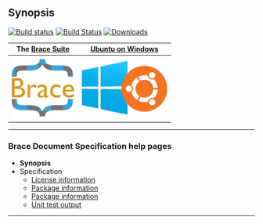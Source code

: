 ## Synopsis

[![Build status](https://ci.appveyor.com/api/projects/status/bdfpmn5gt2ffj626/branch/master?svg=true)](https://ci.appveyor.com/project/restarian/brace-document/branch/master) [![Build Status](https://travis-ci.org/restarian/brace_document.svg?branch=master)](https://travis-ci.org/restarian/brace_document) [![Downloads](https://img.shields.io/npm/dm/brace_document.svg?svg=true)](https://npmjs.org/package/brace_document)

| **The [Brace Suite]** | **[Ubuntu on Windows]**   |
|:---------------------:|:-------------------------:|
| ![Brace logo]         | ![Ubuntu on Windows logo] |         |

[Brace Suite]: https://github.com/restarian/restarian/tree/master/brace/
[Ubuntu on Windows]: https://www.microsoft.com/en-us/store/p/ubuntu/9nblggh4msv6?activetab=pivot%3aoverviewtab

[Ubuntu on Windows logo]: https://raw.githubusercontent.com/restarian/restarian/master/doc/image/ubuntu_windows_logo.png
[Brace logo]: https://raw.githubusercontent.com/restarian/restarian/master/brace/doc/image/brace_logo_small.png

---
### Brace Document Specification help pages
* **Synopsis**
* Specification
  * [License information](https://github.com/restarian/batten_document_specification/blob/master/docs/specification/license_information.md)
  * [Package information](https://github.com/restarian/batten_document_specification/blob/master/docs/specification/package_information.md)
  * [Package information](https://github.com/restarian/batten_document_specification/blob/master/docs/specification/package_information.md)
  * [Unit test output](https://github.com/restarian/batten_document_specification/blob/master/docs/specification/unit_test_output.md)

---

